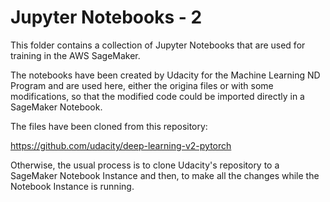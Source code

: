 # Jupyter Notebooks - 2 

This folder contains a collection of Jupyter Notebooks that are used for training in the AWS SageMaker.  

The notebooks have been created by Udacity for the Machine Learning ND Program and are used here, either the origina files or with some modifications, so that the modified code could be imported directly in a SageMaker Notebook.

The files have been cloned from this repository:

https://github.com/udacity/deep-learning-v2-pytorch

Otherwise, the usual process is to clone Udacity's repository to a SageMaker Notebook Instance and then, to make all the changes while the Notebook Instance is running.
